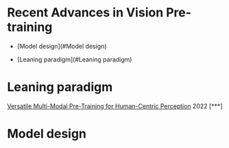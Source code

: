 # Recent Advances in Vision Pre-training


* [Model design](#Model design)

* [Leaning paradigm](#Leaning paradigm)

 
# Leaning paradigm
[Versatile Multi-Modal Pre-Training for Human-Centric Perception](https://arxiv.org/pdf/2203.13815.pdf) 2022 [***]




# Model design
